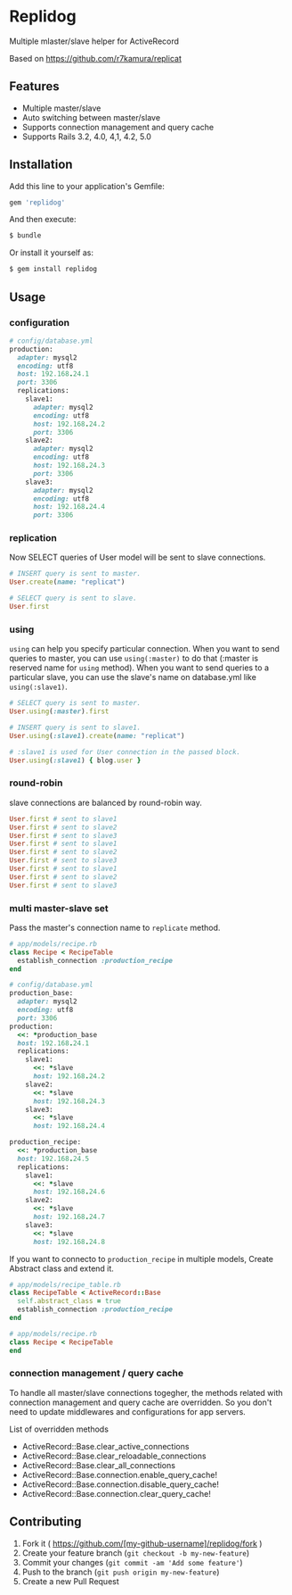 # Replidog

Multiple mlaster/slave helper for ActiveRecord

Based on https://github.com/r7kamura/replicat

## Features

* Multiple master/slave
* Auto switching between master/slave
* Supports connection management and query cache
* Supports Rails 3.2, 4.0, 4,1, 4.2, 5.0

## Installation

Add this line to your application's Gemfile:

```ruby
gem 'replidog'
```

And then execute:

```sh
$ bundle
```

Or install it yourself as:

```sh
$ gem install replidog
```

## Usage

### configuration

```ruby
# config/database.yml
production:
  adapter: mysql2
  encoding: utf8
  host: 192.168.24.1
  port: 3306
  replications:
    slave1:
      adapter: mysql2
      encoding: utf8
      host: 192.168.24.2
      port: 3306
    slave2:
      adapter: mysql2
      encoding: utf8
      host: 192.168.24.3
      port: 3306
    slave3:
      adapter: mysql2
      encoding: utf8
      host: 192.168.24.4
      port: 3306
```

### replication

Now SELECT queries of User model will be sent to slave connections.

```ruby
# INSERT query is sent to master.
User.create(name: "replicat")

# SELECT query is sent to slave.
User.first
```

### using

`using` can help you specify particular connection.
When you want to send queries to master,
you can use `using(:master)` to do that (:master is reserved name for `using` method).
When you want to send queries to a particular slave,
you can use the slave's name on database.yml like `using(:slave1)`.

```ruby
# SELECT query is sent to master.
User.using(:master).first

# INSERT query is sent to slave1.
User.using(:slave1).create(name: "replicat")

# :slave1 is used for User connection in the passed block.
User.using(:slave1) { blog.user }
```

### round-robin

slave connections are balanced by round-robin way.

```ruby
User.first # sent to slave1
User.first # sent to slave2
User.first # sent to slave3
User.first # sent to slave1
User.first # sent to slave2
User.first # sent to slave3
User.first # sent to slave1
User.first # sent to slave2
User.first # sent to slave3
```

### multi master-slave set

Pass the master's connection name to `replicate` method.

```ruby
# app/models/recipe.rb
class Recipe < RecipeTable
  establish_connection :production_recipe
end

# config/database.yml
production_base:
  adapter: mysql2
  encoding: utf8
  port: 3306
production:
  <<: *production_base
  host: 192.168.24.1
  replications:
    slave1:
      <<: *slave
      host: 192.168.24.2
    slave2:
      <<: *slave
      host: 192.168.24.3
    slave3:
      <<: *slave
      host: 192.168.24.4

production_recipe:
  <<: *production_base
  host: 192.168.24.5
  replications:
    slave1:
      <<: *slave
      host: 192.168.24.6
    slave2:
      <<: *slave
      host: 192.168.24.7
    slave3:
      <<: *slave
      host: 192.168.24.8
```

If you want to connecto to `production_recipe` in multiple models, Create Abstract class and extend it.

```ruby
# app/models/recipe_table.rb
class RecipeTable < ActiveRecord::Base
  self.abstract_class = true
  establish_connection :production_recipe
end

# app/models/recipe.rb
class Recipe < RecipeTable
end
```

### connection management / query cache

To handle all master/slave connections togegher, the methods related with connection management and query cache are overridden.
So you don't need to update middlewares and configurations for app servers.

List of overridden methods
* ActiveRecord::Base.clear_active_connections
* ActiveRecord::Base.clear_reloadable_connections
* ActiveRecord::Base.clear_all_connections
* ActiveRecord::Base.connection.enable_query_cache!
* ActiveRecord::Base.connection.disable_query_cache!
* ActiveRecord::Base.connection.clear_query_cache!


## Contributing

1. Fork it ( https://github.com/[my-github-username]/replidog/fork )
2. Create your feature branch (`git checkout -b my-new-feature`)
3. Commit your changes (`git commit -am 'Add some feature'`)
4. Push to the branch (`git push origin my-new-feature`)
5. Create a new Pull Request
